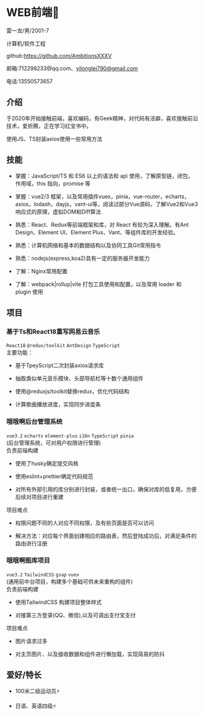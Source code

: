# WEB前端👋

雷一龙/男/2001-7

计算机/软件工程

github:https://github.com/AmbitionsXXXV

邮箱:712298233\@qq.com、yilonglei790@gmail.com

电话:13550573657

## 介绍

于2020年开始接触前端，喜欢编码，有Geek精神，对代码有洁癖，喜欢接触前沿技术，爱折腾，正在学习红宝书中。

使用JS、TS封装axios使用一些常用方法

## 技能

*   掌握：JavaScript/TS 和 ES6 以上的语法和 api 使用，了解原型链，闭包，作用域，this 指向，promise 等

*   掌握：vue2/3 框架，以及常用插件vuex，pinia，vue-router，echarts，axios，lodash，dayjs，vant-ui等，阅读过部分Vue源码，了解Vue2和Vue3响应式的原理，虚拟DOM和Diff算法

*   熟悉：React、Redux等前端框架和库，对 React 有较为深入理解。有Ant Design、Element UI、Element Plus、Vant、等组件库的开发经验。 

*   熟悉：计算机网络和基本的数据结构以及协同工具Git常用指令
   
*   熟悉：nodejs(express,koa2)具有一定的服务器开发能力

*   了解：Nginx常用配置

*   了解：webpack|rollup|vite 打包工具使用和配置，以及常用 loader 和 plugin 使用

##  项目
### 基于Ts和React18重写网易云音乐
`React18` `@redux/toolkit` `AntDesign` `TypeScript`  
主要功能：
* 基于TpeyScript二次封装axios请求库

* 抽取类似单元音乐模块、头部导航栏等十数个通用组件

* 使用@reduxjs/toolkit替换redux，优化代码结构

* 计算歌曲播放进度，实现同步进度条

### 哦哦啊后台管理系统
`vue3.2` `echarts` `element-plus` `i18n` `TypeScript` `pinia`   
(后台管理系统，可对用户权限进行管理)  
负责前端构建
*  使用了husky确定提交风格

*  使用eslint+prettier确定代码规范

*  对所有外部引用的库分别进行封装，或者统一出口，确保对库的低复用，方便后续对项目进行重建

项目难点
*  权限问题不同的人对应不同权限，及有些页面是否可以访问

*  解决方法：对应每个界面创建相应的路由表，然后登陆成功后，对满足条件的路由进行注册

###  哦哦啊图库项目
`vue3.2` `TailwindCSS` `gsap` `vuex`  
(通用前中台项目，构建多个基础可供未来重构的组件)  
负责前端构建
*  使用TailwindCSS 构建项目整体样式

*  对接第三方登录(QQ、微信),以及可调出支付宝支付

项目难点
*  图片请求过多

*  对主页图片、以及接收数据和组件进行懒加载，实现简易的防抖

## 爱好/特长

*   100米二级运动员⚡

*   日语、英语四级⚡

<!--
**AmbitionsXXXV/AmbitionsXXXV** is a ✨ _special_ ✨ repository because its `README.md` (this file) appears on your GitHub profile.

Here are some ideas to get you started:

- 🔭 I’m currently working on ...
- 🌱 I’m currently learning ...
- 👯 I’m looking to collaborate on ...
- 🤔 I’m looking for help with ...
- 💬 Ask me about ...
- 📫 How to reach me: ...
- 😄 Pronouns: ...
- ⚡ Fun fact: ...
-->
